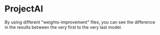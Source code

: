 # ProjectAI
By using different "weights-improvement" files, you can see the difference in the 
results between the very first to the very last model.
